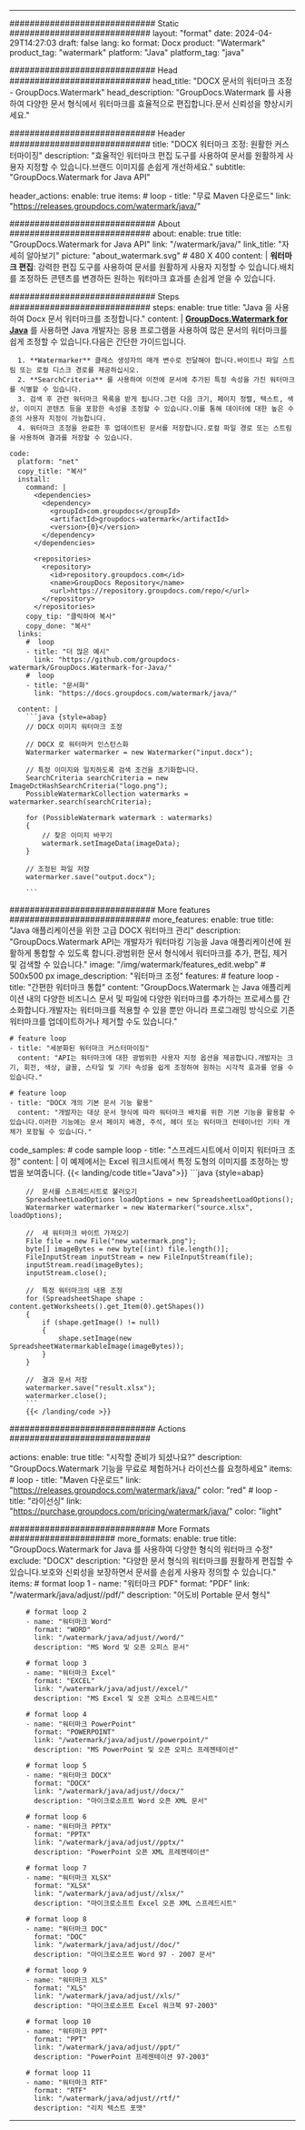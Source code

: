 
---
############################# Static ############################
layout: "format"
date:  2024-04-29T14:27:03
draft: false
lang: ko
format: Docx
product: "Watermark"
product_tag: "watermark"
platform: "Java"
platform_tag: "java"

############################# Head ############################
head_title: "DOCX 문서의 워터마크 조정 - GroupDocs.Watermark"
head_description: "GroupDocs.Watermark 를 사용하여 다양한 문서 형식에서 워터마크를 효율적으로 편집합니다.문서 신뢰성을 향상시키세요."

############################# Header ############################
title: "DOCX 워터마크 조정: 원활한 커스터마이징" 
description: "효율적인 워터마크 편집 도구를 사용하여 문서를 원활하게 사용자 지정할 수 있습니다.브랜드 이미지를 손쉽게 개선하세요."
subtitle: "GroupDocs.Watermark for Java API" 

header_actions:
  enable: true
  items:
    #  loop
    - title: "무료 Maven 다운로드"
      link: "https://releases.groupdocs.com/watermark/java/"
      
############################# About ############################
about:
    enable: true
    title: "GroupDocs.Watermark for Java API"
    link: "/watermark/java/"
    link_title: "자세히 알아보기"
    picture: "about_watermark.svg" # 480 X 400
    content: |
       **워터마크 편집**: 강력한 편집 도구를 사용하여 문서를 원활하게 사용자 지정할 수 있습니다.배치를 조정하든 콘텐츠를 변경하든 원하는 워터마크 효과를 손쉽게 얻을 수 있습니다.

############################# Steps ############################
steps:
    enable: true
    title: "Java 을 사용하여 Docx 문서 워터마크를 조정합니다."
    content: |
      **[GroupDocs.Watermark for Java](https://products.groupdocs.com/watermark/java/)** 를 사용하면 Java 개발자는 응용 프로그램을 사용하여 많은 문서의 워터마크를 쉽게 조정할 수 있습니다.다음은 간단한 가이드입니다.
      
      1. **Watermarker** 클래스 생성자의 매개 변수로 전달해야 합니다.바이트나 파일 스트림 또는 로컬 디스크 경로를 제공하십시오.
      2. **SearchCriteria** 를 사용하여 이전에 문서에 추가된 특정 속성을 가진 워터마크를 식별할 수 있습니다.
      3. 검색 후 관련 워터마크 목록을 받게 됩니다.그런 다음 크기, 페이지 정렬, 텍스트, 색상, 이미지 콘텐츠 등을 포함한 속성을 조정할 수 있습니다.이를 통해 데이터에 대한 높은 수준의 사용자 지정이 가능합니다.
      4. 워터마크 조정을 완료한 후 업데이트된 문서를 저장합니다.로컬 파일 경로 또는 스트림을 사용하여 결과를 저장할 수 있습니다.
   
    code:
      platform: "net"
      copy_title: "복사"
      install:
        command: |
          <dependencies>
            <dependency>
              <groupId>com.groupdocs</groupId>
              <artifactId>groupdocs-watermark</artifactId>
              <version>{0}</version>
            </dependency>
          </dependencies>

          <repositories>
            <repository>
              <id>repository.groupdocs.com</id>
              <name>GroupDocs Repository</name>
              <url>https://repository.groupdocs.com/repo/</url>
            </repository>
          </repositories>
        copy_tip: "클릭하여 복사"
        copy_done: "복사"
      links:
        #  loop
        - title: "더 많은 예시"
          link: "https://github.com/groupdocs-watermark/GroupDocs.Watermark-for-Java/"
        #  loop
        - title: "문서화"
          link: "https://docs.groupdocs.com/watermark/java/"
          
      content: |
        ```java {style=abap}
        // DOCX 이미지 워터마크 조정

        // DOCX 로 워터마커 인스턴스화
        Watermarker watermarker = new Watermarker("input.docx");
        
        // 특정 이미지와 일치하도록 검색 조건을 초기화합니다.
        SearchCriteria searchCriteria = new ImageDctHashSearchCriteria("logo.png");
        PossibleWatermarkCollection watermarks = watermarker.search(searchCriteria);

        for (PossibleWatermark watermark : watermarks)
        {
            // 찾은 이미지 바꾸기
            watermark.setImageData(imageData);
        }

        // 조정된 파일 저장
        watermarker.save("output.docx");
        
        ```
        
############################# More features ############################
more_features:
  enable: true
  title: "Java 애플리케이션을 위한 고급 DOCX 워터마크 관리"
  description: "GroupDocs.Watermark API는 개발자가 워터마킹 기능을 Java 애플리케이션에 원활하게 통합할 수 있도록 합니다.광범위한 문서 형식에서 워터마크를 추가, 편집, 제거 및 검색할 수 있습니다."
  image: "/img/watermark/features_edit.webp" # 500x500 px
  image_description: "워터마크 조정"
  features:
    # feature loop
    - title: "간편한 워터마크 통합"
      content: "GroupDocs.Watermark 는 Java 애플리케이션 내의 다양한 비즈니스 문서 및 파일에 다양한 워터마크를 추가하는 프로세스를 간소화합니다.개발자는 워터마크를 적용할 수 있을 뿐만 아니라 프로그래밍 방식으로 기존 워터마크를 업데이트하거나 제거할 수도 있습니다."

    # feature loop
    - title: "세분화된 워터마크 커스터마이징"
      content: "API는 워터마크에 대한 광범위한 사용자 지정 옵션을 제공합니다.개발자는 크기, 회전, 색상, 글꼴, 스타일 및 기타 속성을 쉽게 조정하여 원하는 시각적 효과를 얻을 수 있습니다."

    # feature loop
    - title: "DOCX 개의 기본 문서 기능 활용"
      content: "개발자는 대상 문서 형식에 따라 워터마크 배치를 위한 기본 기능을 활용할 수 있습니다.이러한 기능에는 문서 페이지 배경, 주석, 헤더 또는 워터마크 컨테이너인 기타 개체가 포함될 수 있습니다."
      
  code_samples:
    # code sample loop
    - title: "스프레드시트에서 이미지 워터마크 조정"
      content: |
        이 예제에서는 Excel 워크시트에서 특정 도형의 이미지를 조정하는 방법을 보여줍니다.
        {{< landing/code title="Java">}}
        ```java {style=abap}
        
        //  문서를 스프레드시트로 불러오기
        SpreadsheetLoadOptions loadOptions = new SpreadsheetLoadOptions();
        Watermarker watermarker = new Watermarker("source.xlsx", loadOptions);

        //  새 워터마크 바이트 가져오기
        File file = new File("new_watermark.png");
        byte[] imageBytes = new byte[(int) file.length()];
        FileInputStream inputStream = new FileInputStream(file);
        inputStream.read(imageBytes);
        inputStream.close();

        //  특정 워터마크의 내용 조정
        for (SpreadsheetShape shape : content.getWorksheets().get_Item(0).getShapes())
        {
            if (shape.getImage() != null)
            {
                shape.setImage(new SpreadsheetWatermarkableImage(imageBytes));
            }
        }

        //  결과 문서 저장
        watermarker.save("result.xlsx");
        watermarker.close();
        ```
        {{< /landing/code >}}


############################# Actions ############################

actions:
  enable: true
  title: "시작할 준비가 되셨나요?"
  description: "GroupDocs.Watermark 기능을 무료로 체험하거나 라이선스를 요청하세요"
  items:
    #  loop
    - title: "Maven 다운로드"
      link: "https://releases.groupdocs.com/watermark/java/"
      color: "red"
        #  loop
    - title: "라이선싱"
      link: "https://purchase.groupdocs.com/pricing/watermark/java/"
      color: "light"


############################# More Formats #####################
more_formats:
    enable: true
    title: "GroupDocs.Watermark for Java 를 사용하여 다양한 형식의 워터마크 수정"
    exclude: "DOCX"
    description: "다양한 문서 형식의 워터마크를 원활하게 편집할 수 있습니다.보호와 신뢰성을 보장하면서 문서를 손쉽게 사용자 정의할 수 있습니다."
    items: 
        # format loop 1
        - name: "워터마크 PDF"
          format: "PDF"
          link: "/watermark/java/adjust//pdf/"
          description: "어도비 Portable 문서 형식"

        # format loop 2
        - name: "워터마크 Word"
          format: "WORD"
          link: "/watermark/java/adjust//word/"
          description: "MS Word 및 오픈 오피스 문서"
          
        # format loop 3
        - name: "워터마크 Excel"
          format: "EXCEL"
          link: "/watermark/java/adjust//excel/"
          description: "MS Excel 및 오픈 오피스 스프레드시트"

        # format loop 4
        - name: "워터마크 PowerPoint"
          format: "POWERPOINT"
          link: "/watermark/java/adjust//powerpoint/"
          description: "MS PowerPoint 및 오픈 오피스 프레젠테이션"

        # format loop 5
        - name: "워터마크 DOCX"
          format: "DOCX"
          link: "/watermark/java/adjust//docx/"
          description: "마이크로소프트 Word 오픈 XML 문서"
          
        # format loop 6
        - name: "워터마크 PPTX"
          format: "PPTX"
          link: "/watermark/java/adjust//pptx/"
          description: "PowerPoint 오픈 XML 프레젠테이션"
          
        # format loop 7
        - name: "워터마크 XLSX"
          format: "XLSX"
          link: "/watermark/java/adjust//xlsx/"
          description: "마이크로소프트 Excel 오픈 XML 스프레드시트"

        # format loop 8
        - name: "워터마크 DOC"
          format: "DOC"
          link: "/watermark/java/adjust//doc/"
          description: "마이크로소프트 Word 97 - 2007 문서"

        # format loop 9
        - name: "워터마크 XLS"
          format: "XLS"
          link: "/watermark/java/adjust//xls/"
          description: "마이크로소프트 Excel 워크북 97-2003"

        # format loop 10
        - name: "워터마크 PPT"
          format: "PPT"
          link: "/watermark/java/adjust//ppt/"
          description: "PowerPoint 프레젠테이션 97-2003"

        # format loop 11
        - name: "워터마크 RTF"
          format: "RTF"
          link: "/watermark/java/adjust//rtf/"
          description: "리치 텍스트 포맷"

---